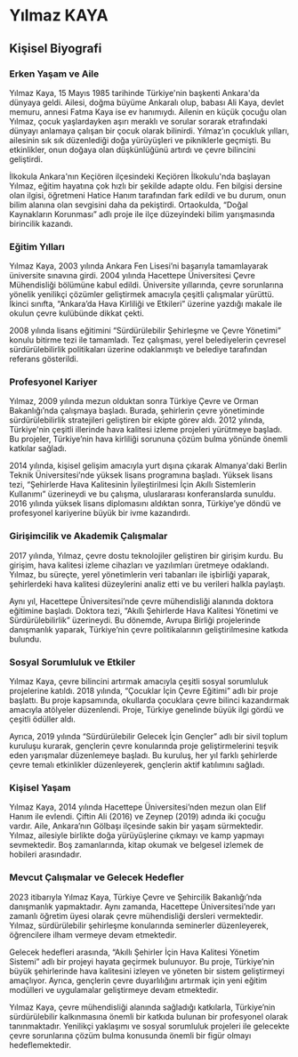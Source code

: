 # Yılmaz KAYA

## Kişisel Biyografi

### Erken Yaşam ve Aile

Yılmaz Kaya, 15 Mayıs 1985 tarihinde Türkiye'nin başkenti Ankara'da dünyaya geldi. Ailesi, doğma büyüme Ankaralı olup, babası Ali Kaya, devlet memuru, annesi Fatma Kaya ise ev hanımıydı. Ailenin en küçük çocuğu olan Yılmaz, çocuk yaşlardayken aşırı meraklı ve sorular sorarak etrafındaki dünyayı anlamaya çalışan bir çocuk olarak bilinirdi. Yılmaz’ın çocukluk yılları, ailesinin sık sık düzenlediği doğa yürüyüşleri ve pikniklerle geçmişti. Bu etkinlikler, onun doğaya olan düşkünlüğünü artırdı ve çevre bilincini geliştirdi.

İlkokula Ankara'nın Keçiören ilçesindeki Keçiören İlkokulu'nda başlayan Yılmaz, eğitim hayatına çok hızlı bir şekilde adapte oldu. Fen bilgisi dersine olan ilgisi, öğretmeni Hatice Hanım tarafından fark edildi ve bu durum, onun bilim alanına olan sevgisini daha da pekiştirdi. Ortaokulda, “Doğal Kaynakların Korunması” adlı proje ile ilçe düzeyindeki bilim yarışmasında birincilik kazandı.

### Eğitim Yılları

Yılmaz Kaya, 2003 yılında Ankara Fen Lisesi’ni başarıyla tamamlayarak üniversite sınavına girdi. 2004 yılında Hacettepe Üniversitesi Çevre Mühendisliği bölümüne kabul edildi. Üniversite yıllarında, çevre sorunlarına yönelik yenilikçi çözümler geliştirmek amacıyla çeşitli çalışmalar yürüttü. İkinci sınıfta, “Ankara’da Hava Kirliliği ve Etkileri” üzerine yazdığı makale ile okulun çevre kulübünde dikkat çekti.

2008 yılında lisans eğitimini “Sürdürülebilir Şehirleşme ve Çevre Yönetimi” konulu bitirme tezi ile tamamladı. Tez çalışması, yerel belediyelerin çevresel sürdürülebilirlik politikaları üzerine odaklanmıştı ve belediye tarafından referans gösterildi.

### Profesyonel Kariyer

Yılmaz, 2009 yılında mezun olduktan sonra Türkiye Çevre ve Orman Bakanlığı’nda çalışmaya başladı. Burada, şehirlerin çevre yönetiminde sürdürülebilirlik stratejileri geliştiren bir ekipte görev aldı. 2012 yılında, Türkiye'nin çeşitli illerinde hava kalitesi izleme projeleri yürütmeye başladı. Bu projeler, Türkiye’nin hava kirliliği sorununa çözüm bulma yönünde önemli katkılar sağladı.

2014 yılında, kişisel gelişim amacıyla yurt dışına çıkarak Almanya'daki Berlin Teknik Üniversitesi’nde yüksek lisans programına başladı. Yüksek lisans tezi, “Şehirlerde Hava Kalitesinin İyileştirilmesi İçin Akıllı Sistemlerin Kullanımı” üzerineydi ve bu çalışma, uluslararası konferanslarda sunuldu. 2016 yılında yüksek lisans diplomasını aldıktan sonra, Türkiye’ye döndü ve profesyonel kariyerine büyük bir ivme kazandırdı.

### Girişimcilik ve Akademik Çalışmalar

2017 yılında, Yılmaz, çevre dostu teknolojiler geliştiren bir girişim kurdu. Bu girişim, hava kalitesi izleme cihazları ve yazılımları üretmeye odaklandı. Yılmaz, bu süreçte, yerel yönetimlerin veri tabanları ile işbirliği yaparak, şehirlerdeki hava kalitesi düzeylerini analiz etti ve bu verileri halkla paylaştı.

Aynı yıl, Hacettepe Üniversitesi’nde çevre mühendisliği alanında doktora eğitimine başladı. Doktora tezi, “Akıllı Şehirlerde Hava Kalitesi Yönetimi ve Sürdürülebilirlik” üzerineydi. Bu dönemde, Avrupa Birliği projelerinde danışmanlık yaparak, Türkiye’nin çevre politikalarının geliştirilmesine katkıda bulundu.

### Sosyal Sorumluluk ve Etkiler

Yılmaz Kaya, çevre bilincini artırmak amacıyla çeşitli sosyal sorumluluk projelerine katıldı. 2018 yılında, “Çocuklar İçin Çevre Eğitimi” adlı bir proje başlattı. Bu proje kapsamında, okullarda çocuklara çevre bilinci kazandırmak amacıyla atölyeler düzenlendi. Proje, Türkiye genelinde büyük ilgi gördü ve çeşitli ödüller aldı.

Ayrıca, 2019 yılında “Sürdürülebilir Gelecek İçin Gençler” adlı bir sivil toplum kuruluşu kurarak, gençlerin çevre konularında proje geliştirmelerini teşvik eden yarışmalar düzenlemeye başladı. Bu kuruluş, her yıl farklı şehirlerde çevre temalı etkinlikler düzenleyerek, gençlerin aktif katılımını sağladı.

### Kişisel Yaşam

Yılmaz Kaya, 2014 yılında Hacettepe Üniversitesi’nden mezun olan Elif Hanım ile evlendi. Çiftin Ali (2016) ve Zeynep (2019) adında iki çocuğu vardır. Aile, Ankara’nın Gölbaşı ilçesinde sakin bir yaşam sürmektedir. Yılmaz, ailesiyle birlikte doğa yürüyüşlerine çıkmayı ve kamp yapmayı sevmektedir. Boş zamanlarında, kitap okumak ve belgesel izlemek de hobileri arasındadır.

### Mevcut Çalışmalar ve Gelecek Hedefler

2023 itibarıyla Yılmaz Kaya, Türkiye Çevre ve Şehircilik Bakanlığı’nda danışmanlık yapmaktadır. Aynı zamanda, Hacettepe Üniversitesi’nde yarı zamanlı öğretim üyesi olarak çevre mühendisliği dersleri vermektedir. Yılmaz, sürdürülebilir şehirleşme konularında seminerler düzenleyerek, öğrencilere ilham vermeye devam etmektedir.

Gelecek hedefleri arasında, “Akıllı Şehirler İçin Hava Kalitesi Yönetim Sistemi” adlı bir projeyi hayata geçirmek bulunuyor. Bu proje, Türkiye’nin büyük şehirlerinde hava kalitesini izleyen ve yöneten bir sistem geliştirmeyi amaçlıyor. Ayrıca, gençlerin çevre duyarlılığını artırmak için yeni eğitim modülleri ve uygulamalar geliştirmeye devam etmektedir.

Yılmaz Kaya, çevre mühendisliği alanında sağladığı katkılarla, Türkiye’nin sürdürülebilir kalkınmasına önemli bir katkıda bulunan bir profesyonel olarak tanınmaktadır. Yenilikçi yaklaşımı ve sosyal sorumluluk projeleri ile gelecekte çevre sorunlarına çözüm bulma konusunda önemli bir figür olmayı hedeflemektedir.